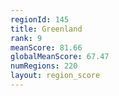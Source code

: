 ```yaml
---
regionId: 145
title: Greenland
rank: 9
meanScore: 81.66
globalMeanScore: 67.47
numRegions: 220
layout: region_score
---
```

